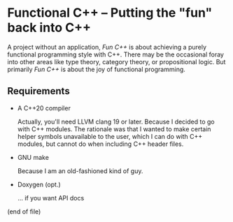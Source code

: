 # Functional C++ – Putting the "fun" back into C++

A project without an application, *Fun C++* is about achieving a
purely functional programming style with C++. There may be the
occasional foray into other areas like type theory, category theory,
or propositional logic. But primarily *Fun C++* is about the joy of
functional programming.

## Requirements

- A C++20 compiler

  Actually, you'll need LLVM clang 19 or later. Because I decided to
  go with C++ modules. The rationale was that I wanted to make certain
  helper symbols unavailable to the user, which I can do with C++
  modules, but cannot do when including C++ header files.

- GNU make

  Because I am an old-fashioned kind of guy.

- Doxygen (opt.)

  … if you want API docs

(end of file)
